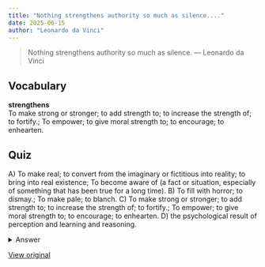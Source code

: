 ```yaml
---
title: "Nothing strengthens authority so much as silence...."
date: 2025-06-15
author: "Leonardo da Vinci"
---
```


> Nothing strengthens authority so much as silence.
> — Leonardo da Vinci

## Vocabulary
**strengthens**  
To make strong or stronger; to add strength to; to increase the strength of; to fortify.; To empower; to give moral strength to; to encourage; to enhearten.

## Quiz
A) To make real; to convert from the imaginary or fictitious into reality; to bring into real existence; To become aware of (a fact or situation, especially of something that has been true for a long time).
B) To fill with horror; to dismay.; To make pale; to blanch.
C) To make strong or stronger; to add strength to; to increase the strength of; to fortify.; To empower; to give moral strength to; to encourage; to enhearten.
D) the psychological result of perception and learning and reasoning.

<details>
<summary>Answer</summary>
C) To make strong or stronger; to add strength to; to increase the strength of; to fortify.; To empower; to give moral strength to; to encourage; to enhearten.
</details>

[View original](https://t.me/c/2696929880/337)
